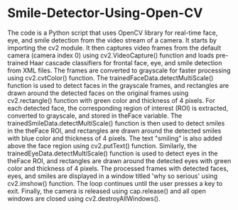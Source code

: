 # Smile-Detector-Using-Open-CV

The code is a Python script that uses OpenCV library for real-time face, eye, and smile detection from the video stream of a camera. It starts by importing the cv2 module. It then captures video frames from the default camera (camera index 0) using cv2.VideoCapture() function and loads pre-trained Haar cascade classifiers for frontal face, eye, and smile detection from XML files. The frames are converted to grayscale for faster processing using cv2.cvtColor() function. The trainedFaceData.detectMultiScale() function is used to detect faces in the grayscale frames, and rectangles are drawn around the detected faces on the original frames using cv2.rectangle() function with green color and thickness of 4 pixels. For each detected face, the corresponding region of interest (ROI) is extracted, converted to grayscale, and stored in theFace variable. The trainedSmileData.detectMultiScale() function is then used to detect smiles in the theFace ROI, and rectangles are drawn around the detected smiles with blue color and thickness of 4 pixels. The text "smiling" is also added above the face region using cv2.putText() function. Similarly, the trainedEyeData.detectMultiScale() function is used to detect eyes in the theFace ROI, and rectangles are drawn around the detected eyes with green color and thickness of 4 pixels. The processed frames with detected faces, eyes, and smiles are displayed in a window titled 'why so serious' using cv2.imshow() function. The loop continues until the user presses a key to exit. Finally, the camera is released using cap.release() and all open windows are closed using cv2.destroyAllWindows().
